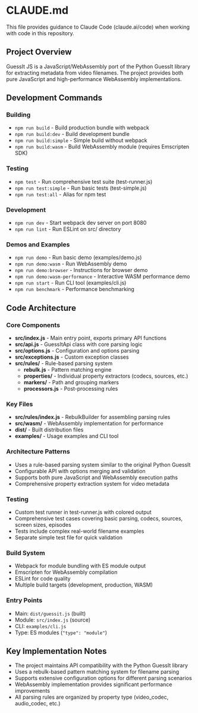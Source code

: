 # CLAUDE.md

This file provides guidance to Claude Code (claude.ai/code) when working with code in this repository.

## Project Overview

GuessIt JS is a JavaScript/WebAssembly port of the Python GuessIt library for extracting metadata from video filenames. The project provides both pure JavaScript and high-performance WebAssembly implementations.

## Development Commands

### Building
- `npm run build` - Build production bundle with webpack
- `npm run build:dev` - Build development bundle  
- `npm run build:simple` - Simple build without webpack
- `npm run build:wasm` - Build WebAssembly module (requires Emscripten SDK)

### Testing
- `npm test` - Run comprehensive test suite (test-runner.js)
- `npm run test:simple` - Run basic tests (test-simple.js)
- `npm run test:all` - Alias for npm test

### Development
- `npm run dev` - Start webpack dev server on port 8080
- `npm run lint` - Run ESLint on src/ directory

### Demos and Examples
- `npm run demo` - Run basic demo (examples/demo.js)
- `npm run demo:wasm` - Run WebAssembly demo
- `npm run demo:browser` - Instructions for browser demo
- `npm run demo:wasm-performance` - Interactive WASM performance demo
- `npm run start` - Run CLI tool (examples/cli.js)
- `npm run benchmark` - Performance benchmarking

## Code Architecture

### Core Components
- **src/index.js** - Main entry point, exports primary API functions
- **src/api.js** - GuessItApi class with core parsing logic
- **src/options.js** - Configuration and options parsing
- **src/exceptions.js** - Custom exception classes
- **src/rules/** - Rule-based parsing system
  - **rebulk.js** - Pattern matching engine
  - **properties/** - Individual property extractors (codecs, sources, etc.)
  - **markers/** - Path and grouping markers
  - **processors.js** - Post-processing rules

### Key Files
- **src/rules/index.js** - RebulkBuilder for assembling parsing rules
- **src/wasm/** - WebAssembly implementation for performance
- **dist/** - Built distribution files
- **examples/** - Usage examples and CLI tool

### Architecture Patterns
- Uses a rule-based parsing system similar to the original Python GuessIt
- Configurable API with options merging and validation
- Supports both pure JavaScript and WebAssembly execution paths
- Comprehensive property extraction system for video metadata

### Testing
- Custom test runner in test-runner.js with colored output
- Comprehensive test cases covering basic parsing, codecs, sources, screen sizes, episodes
- Tests include complex real-world filename examples
- Separate simple test file for quick validation

### Build System
- Webpack for module bundling with ES module output
- Emscripten for WebAssembly compilation
- ESLint for code quality
- Multiple build targets (development, production, WASM)

### Entry Points
- Main: `dist/guessit.js` (built)
- Module: `src/index.js` (source)
- CLI: `examples/cli.js`
- Type: ES modules (`"type": "module"`)

## Key Implementation Notes

- The project maintains API compatibility with the Python GuessIt library
- Uses a rebulk-based pattern matching system for filename parsing
- Supports extensive configuration options for different parsing scenarios
- WebAssembly implementation provides significant performance improvements
- All parsing rules are organized by property type (video_codec, audio_codec, etc.)